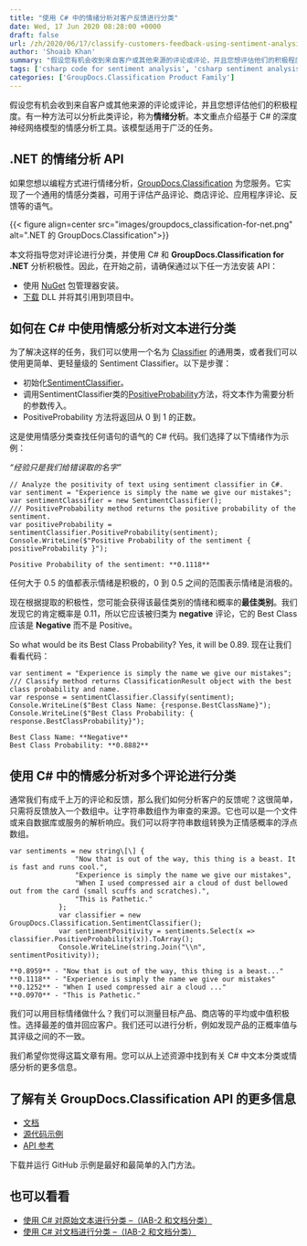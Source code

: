 ```yaml
---
title: "使用 C# 中的情绪分析对客户反馈进行分类"
date: Wed, 17 Jun 2020 08:28:00 +0000
draft: false
url: /zh/2020/06/17/classify-customers-feedback-using-sentiment-analysis-in-csharp/
author: 'Shoaib Khan'
summary: "假设您有机会收到来自客户或其他来源的评论或评论，并且您想评估他们的积极程度。有一种方法可以分析此类评论，称为**情绪分析**。本文重点介绍基于 C# 的深度神经网络模型的情感分析工具。该模型适用于广泛的任务。"
tags: ['csharp code for sentiment analysis', 'csharp sentiment analysis', 'sentiment analysis csharp', 'sentiment analysis in csharp', 'sentiment classification in csharp']
categories: ['GroupDocs.Classification Product Family']
---
```


假设您有机会收到来自客户或其他来源的评论或评论，并且您想评估他们的积极程度。有一种方法可以分析此类评论，称为**情绪分析**。本文重点介绍基于 C# 的深度神经网络模型的情感分析工具。该模型适用于广泛的任务。

## .NET 的情绪分析 API

如果您想以编程方式进行情绪分析，[GroupDocs.Classification][1] 为您服务。它实现了一个通用的情感分类器，可用于评估产品评论、商店评论、应用程序评论、反馈等的语气。



{{< figure align=center src="images/groupdocs_classification-for-net.png" alt=".NET 的 GroupDocs.Classification">}}


本文将指导您对评论进行分类，并使用 C# 和 **GroupDocs.Classification for .NET** 分析积极性。因此，在开始之前，请确保通过以下任一方法安装 API：

* 使用 [NuGet][2] 包管理器安装。
* [下载][3] DLL 并将其引用到项目中。

## 如何在 C# 中使用情感分析对文本进行分类

为了解决这样的任务，我们可以使用一个名为 [Classifier][4] 的通用类，或者我们可以使用更简单、更轻量级的 Sentiment Classifier。以下是步骤：

* 初始化[SentimentClassifier][5]。
* 调用SentimentClassifier类的[PositiveProbability][6]方法，将文本作为需要分析的参数传入。
* PositiveProbability 方法将返回从 0 到 1 的正数。

这是使用情感分类查找任何语句的语气的 C# 代码。我们选择了以下情绪作为示例：

_“经验只是我们给错误取的名字”_

```
// Analyze the positivity of text using sentiment classifier in C#.
var sentiment = "Experience is simply the name we give our mistakes";
var sentimentClassifier = new SentimentClassifier();
/// PositiveProbability method returns the positive probability of the sentiment.
var positiveProbability = sentimentClassifier.PositiveProbability(sentiment);
Console.WriteLine($"Positive Probability of the sentiment { positiveProbability }");
```
```
Positive Probability of the sentiment: **0.1118**
```

任何大于 0.5 的值都表示情绪是积极的，0 到 0.5 之间的范围表示情绪是消极的。

现在根据提取的积极性，您可能会获得该最佳类别的情绪和概率的**最佳类别**。我们发现它的肯定概率是 0.11，所以它应该被归类为 **negative** 评论，它的 Best Class 应该是 **Negative** 而不是 Positive。

So what would be its Best Class Probability? Yes, it will be 0.89. 现在让我们看看代码：

```
var sentiment = "Experience is simply the name we give our mistakes";
/// Classify method returns ClassificationResult object with the best class probability and name.
var response = sentimentClassifier.Classify(sentiment);
Console.WriteLine($"Best Class Name: {response.BestClassName}");
Console.WriteLine($"Best Class Probability: { response.BestClassProbability}");
```
```
Best Class Name: **Negative**
Best Class Probability: **0.8882**
```

## 使用 C# 中的情感分析对多个评论进行分类

通常我们有成千上万的评论和反馈，那么我们如何分析客户的反馈呢？这很简单，只需将反馈放入一个数组中。让字符串数组作为审查的来源。它也可以是一个文件或来自数据库或服务的解析响应。我们可以将字符串数组转换为正情感概率的浮点数组。

```
var sentiments = new string\[\] {
                "Now that is out of the way, this thing is a beast. It is fast and runs cool.",
                "Experience is simply the name we give our mistakes",
                "When I used compressed air a cloud of dust bellowed out from the card (small scuffs and scratches).",
                "This is Pathetic."
            };
            var classifier = new GroupDocs.Classification.SentimentClassifier();
            var sentimentPositivity = sentiments.Select(x => classifier.PositiveProbability(x)).ToArray();
            Console.WriteLine(string.Join("\\n", sentimentPositivity));
```
```
**0.8959** - "Now that is out of the way, this thing is a beast..."
**0.1118** - "Experience is simply the name we give our mistakes"
**0.1252** - "When I used compressed air a cloud ..."
**0.0970** - "This is Pathetic."
```

我们可以用目标情绪做什么？我们可以测量目标产品、商店等的平均或中值积极性。选择最差的值并回应客户。我们还可以进行分析，例如发现产品的正概率值与其评级之间的不一致。

我们希望你觉得这篇文章有用。您可以从上述资源中找到有关 C# 中文本分类或情感分析的更多信息。

## 了解有关 GroupDocs.Classification API 的更多信息

* [文档][7]
* [源代码示例][8]
* [API 参考][9]

下载并运行 GitHub 示例是最好和最简单的入门方法。

## 也可以看看

* [使用 C# 对原始文本进行分类 –（IAB-2 和文档分类）][10]
* [使用 C# 对文档进行分类 –（IAB-2 和文档分类）][11]







[1]: https://products.groupdocs.com/classification
[2]: https://www.nuget.org/packages/GroupDocs.Classification
[3]: https://downloads.groupdocs.com/classification/net
[4]: https://apireference.groupdocs.com/classification/net/groupdocs.classification/classifier
[5]: https://apireference.groupdocs.com/classification/net/groupdocs.classification/sentimentclassifier
[6]: https://apireference.groupdocs.com/classification/net/groupdocs.classification/sentimentclassifier/methods/positiveprobability
[7]: https://docs.groupdocs.com/display/classificationnet/Home
[8]: https://github.com/groupdocs-classification/GroupDocs.Classification-for-.NET
[9]: https://apireference.groupdocs.com/classification/net
[10]: https://blog.groupdocs.com/2021/10/31/taxonomic-classification-of-text-using-csharp/
[11]: https://blog.groupdocs.com/2021/10/27/taxonomic-classification-of-documents-using-csharp/


